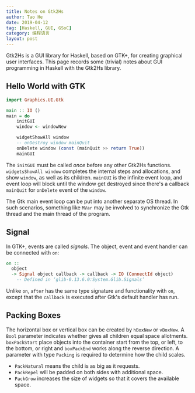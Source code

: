 ```yaml
---
title: Notes on Gtk2Hs
author: Tao He
date: 2019-04-12
tag: [Haskell, GUI, GSoC]
category: 编程语言
layout: post
---
```


Gtk2Hs is a GUI library for Haskell, based on GTK+, for creating graphical user interfaces.
This page records some (trivial) notes about GUI programming in Haskell with the Gtk2Hs library.

<!--more-->

Hello World with GTK
--------------------

```haskell
import Graphics.UI.Gtk

main :: IO ()
main = do
    initGUI
    window <- windowNew

    widgetShowAll window
    -- onDestroy window mainQuit
    onDelete window (const (mainQuit >> return True))
    mainGUI
```

The `initGUI` must be called *once* before any other Gtk2Hs functions. `widgetsShowAll window`
completes the internal steps and allocations, and show `window`, as well as its children.
`mainGUI` is the infinite event loop, and event loop will block until the window get destroyed
since there's a callback `mainQuit` for `onDelete` event of the `window`.

The Gtk main event loop can be put into another separate OS thread. In such scenarios, something
like `MVar` may be involved to synchronize the Gtk thread and the main thread of the program.

Signal
------

In GTK+, events are called _signals_. The object, event and event handler can be connected with
`on`:

```haskell
on ::
  object
  -> Signal object callback -> callback -> IO (ConnectId object)
    -- Defined in ‘glib-0.13.6.0:System.Glib.Signals’
```

Unlike `on`, `after` has the same type signature and functionality with `on`, except that the
`callback` is executed after Gtk's default handler has run.

Packing Boxes
-------------

The horizontal box or vertical box can be created by `hBoxNew` or `vBoxNew`. A `Bool` parameter
indicates whether gives all children equal space allotments. `boxPackStart` place objects into the
container start from the top, or left, to the bottom, or right and `boxPackEnd` works along the
reverse direction. A parameter with type `Packing` is required to determine how the child scales.

+ `PackNatural` means the child is as big as it requests.
+ `PackRepel` will be padded on both sides with additional space.
+ `PackGrow` increases the size of widgets so that it covers the available space.


